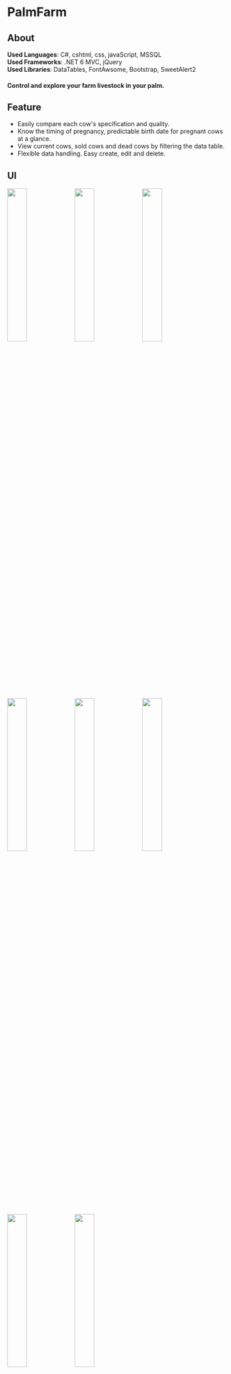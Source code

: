 # PalmFarm
## About
**Used Languages**: C#, cshtml, css, javaScript, MSSQL </br>
**Used Frameworks**: .NET 6 MVC, jQuery </br>
**Used Libraries**: DataTables, FontAwsome, Bootstrap, SweetAlert2 </br>

#### Control and explore your farm livestock in your palm.

## Feature
* Easily compare each cow's specification and quality.
* Know the timing of pregnancy, predictable birth date for pregnant cows at a glance.
* View current cows, sold cows and dead cows by filtering the data table.
* Flexible data handling. Easy create, edit and delete.
## UI
<p style="float-left">
  
<img src="https://user-images.githubusercontent.com/89232984/149607443-9e0994d9-58a0-4320-85a4-bafccc2755c7.png" width="30%" height="30%" />
<img src="https://user-images.githubusercontent.com/89232984/149607458-24083099-6e4d-4c6c-9b47-2d3f3dc3cc3d.png" width="30%" height="30%" />      
<img src="https://user-images.githubusercontent.com/89232984/149607465-022a4e1d-fbfd-4e12-8186-cda85564a86c.png" width="30%" height="30%" />    
<img src="https://user-images.githubusercontent.com/89232984/149607508-5d8446d4-1f24-4b3c-80ec-183db2c43137.png" width="30%" height="30%" />
<img src="https://user-images.githubusercontent.com/89232984/149607527-810b4dfe-de24-4a88-ae1b-7f36436b87db.png" width="30%" height="30%" />
<img src="https://user-images.githubusercontent.com/89232984/149607649-85de89fe-8de8-475e-b92e-7a34a00c1d72.png" width="30%" height="30%" />
</p>
<p style="float-left">
 <img src="https://user-images.githubusercontent.com/89232984/149607558-fe4f2b44-23a0-47ec-925a-402ddcd6bdbf.png" width="30%" height="30%" />
  <img src="https://user-images.githubusercontent.com/89232984/149607593-9d8d6db4-1a9a-4f36-a9ae-59a3d17e0361.png" width="30%" height="30%" />
 </p>




 





